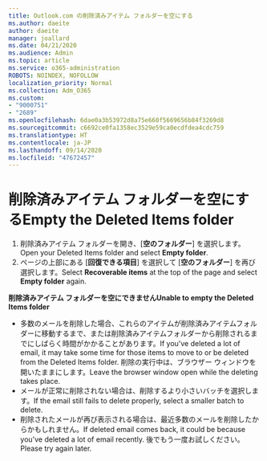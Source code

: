 ```yaml
---
title: Outlook.com の削除済みアイテム フォルダーを空にする
ms.author: daeite
author: daeite
manager: joallard
ms.date: 04/21/2020
ms.audience: Admin
ms.topic: article
ms.service: o365-administration
ROBOTS: NOINDEX, NOFOLLOW
localization_priority: Normal
ms.collection: Adm_O365
ms.custom:
- "9000751"
- "2689"
ms.openlocfilehash: 6dae0a3b53972d8a75e660f5669656b84f3269d8
ms.sourcegitcommit: c6692ce0fa1358ec3529e59ca0ecdfdea4cdc759
ms.translationtype: HT
ms.contentlocale: ja-JP
ms.lasthandoff: 09/14/2020
ms.locfileid: "47672457"
---
```

# <a name="empty-the-deleted-items-folder"></a><span data-ttu-id="705c7-102">削除済みアイテム フォルダーを空にする</span><span class="sxs-lookup"><span data-stu-id="705c7-102">Empty the Deleted Items folder</span></span>

1. <span data-ttu-id="705c7-103">削除済みアイテム フォルダーを開き、[**空のフォルダー**] を選択します。</span><span class="sxs-lookup"><span data-stu-id="705c7-103">Open your Deleted Items folder and select **Empty folder**.</span></span>
2. <span data-ttu-id="705c7-104">ページの上部にある [**回復できる項目**] を選択して [**空のフォルダー**] を再び選択します。</span><span class="sxs-lookup"><span data-stu-id="705c7-104">Select **Recoverable items** at the top of the page and select **Empty folder** again.</span></span>

<span data-ttu-id="705c7-105">**削除済みアイテム フォルダーを空にできません**</span><span class="sxs-lookup"><span data-stu-id="705c7-105">**Unable to empty the Deleted Items folder**</span></span>

- <span data-ttu-id="705c7-106">多数のメールを削除した場合、これらのアイテムが削除済みアイテムフォルダーに移動するまで、または削除済みアイテムフォルダーから削除されるまでにしばらく時間がかかることがあります。</span><span class="sxs-lookup"><span data-stu-id="705c7-106">If you've deleted a lot of email, it may take some time for those items to move to or be deleted from the Deleted Items folder.</span></span> <span data-ttu-id="705c7-107">削除の実行中は、ブラウザー ウィンドウを開いたままにします。</span><span class="sxs-lookup"><span data-stu-id="705c7-107">Leave the browser window open while the deleting takes place.</span></span>
- <span data-ttu-id="705c7-108">メールが正常に削除されない場合は、削除するより小さいバッチを選択します。</span><span class="sxs-lookup"><span data-stu-id="705c7-108">If the email still fails to delete properly, select a smaller batch to delete.</span></span>
- <span data-ttu-id="705c7-109">削除されたメールが再び表示される場合は、最近多数のメールを削除したからかもしれません。</span><span class="sxs-lookup"><span data-stu-id="705c7-109">If deleted email comes back, it could be because you've deleted a lot of email recently.</span></span> <span data-ttu-id="705c7-110">後でもう一度お試しください。</span><span class="sxs-lookup"><span data-stu-id="705c7-110">Please try again later.</span></span>